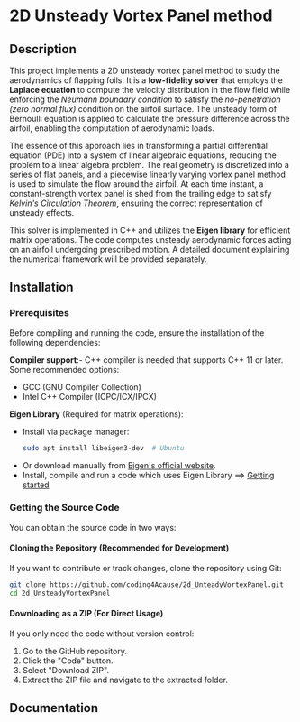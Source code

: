 # 2D Unsteady Vortex Panel method

## Description
This project implements a 2D unsteady vortex panel method to study the aerodynamics of flapping foils. It is a **low-fidelity solver** that employs the **Laplace equation** to compute the velocity distribution in the flow field while enforcing the *Neumann boundary condition* to satisfy the *no-penetration (zero normal flux)* condition on the airfoil surface. The unsteady form of Bernoulli equation is applied to calculate the pressure difference across the airfoil, enabling the computation of aerodynamic loads. 

The essence of this approach lies in transforming a partial differential equation (PDE) into a system of linear algebraic equations, reducing the problem to a linear algebra problem. The real geometry is discretized into a series of flat panels, and a piecewise linearly varying vortex panel method is used to simulate the flow around the airfoil. At each time instant, a constant-strength vortex panel is shed from the trailing edge to satisfy *Kelvin's Circulation Theorem*, ensuring the correct representation of unsteady effects.

This solver is implemented in C++ and utilizes the **Eigen library** for efficient matrix operations. The code computes unsteady aerodynamic forces acting on an airfoil undergoing prescribed motion. A detailed document explaining the numerical framework will be provided separately.

## Installation

### Prerequisites
Before compiling and running the code, ensure the installation of the following dependencies:

**Compiler support**:- C++ compiler is needed that supports C++ 11 or later. Some recommended options:

  - GCC (GNU Compiler Collection)
  - Intel C++ Compiler (ICPC/ICX/IPCX)

 **Eigen Library** (Required for matrix operations):
  - Install via package manager:
    ```bash
    sudo apt install libeigen3-dev  # Ubuntu
    ```
  - Or download manually from [Eigen's official website](https://eigen.tuxfamily.org/).
  - Install, compile and run a code which uses Eigen Library ==> [Getting started](https://eigen.tuxfamily.org/dox/GettingStarted.html)

### Getting the Source Code

You can obtain the source code in two ways:

#### Cloning the Repository (Recommended for Development)
If you want to contribute or track changes, clone the repository using Git:
```bash
git clone https://github.com/coding4Acause/2d_UnteadyVortexPanel.git
cd 2d_UnsteadyVortexPanel
```
#### Downloading as a ZIP (For Direct Usage)

If you only need the code without version control:

1) Go to the GitHub repository.
2) Click the "Code" button.
3) Select "Download ZIP".
4) Extract the ZIP file and navigate to the extracted folder.

## Documentation
